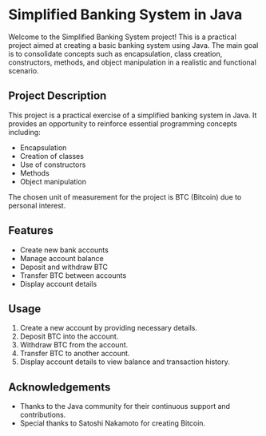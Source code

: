 # Simplified Banking System in Java

Welcome to the Simplified Banking System project! This is a practical project aimed at creating a basic banking system using Java. The main goal is to consolidate concepts such as encapsulation, class creation, constructors, methods, and object manipulation in a realistic and functional scenario.

## Project Description

This project is a practical exercise of a simplified banking system in Java. It provides an opportunity to reinforce essential programming concepts including:
- Encapsulation
- Creation of classes
- Use of constructors
- Methods
- Object manipulation

The chosen unit of measurement for the project is BTC (Bitcoin) due to personal interest.

## Features

- Create new bank accounts
- Manage account balance
- Deposit and withdraw BTC
- Transfer BTC between accounts
- Display account details

## Usage

1. Create a new account by providing necessary details.
2. Deposit BTC into the account.
3. Withdraw BTC from the account.
4. Transfer BTC to another account.
5. Display account details to view balance and transaction history.

## Acknowledgements

- Thanks to the Java community for their continuous support and contributions.
- Special thanks to Satoshi Nakamoto for creating Bitcoin.

